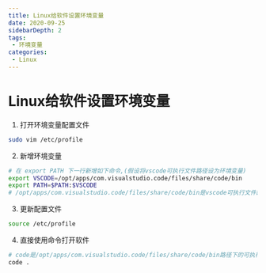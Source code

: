 ```yaml
---
title: Linux给软件设置环境变量
date: 2020-09-25
sidebarDepth: 2
tags:
 - 环境变量
categories:
 - Linux
---
```


# Linux给软件设置环境变量
1. 打开环境变量配置文件
```sh
sudo vim /etc/profile
```
2. 新增环境变量
```sh
# 在 export PATH 下一行新增如下命令,(假设将vscode可执行文件路径设为环境变量)
export VSCODE=/opt/apps/com.visualstudio.code/files/share/code/bin
export PATH=$PATH:$VSCODE
# /opt/apps/com.visualstudio.code/files/share/code/bin是vscode可执行文件路径
```
3. 更新配置文件
```sh
source /etc/profile
```
4. 直接使用命令打开软件
```sh
# code是/opt/apps/com.visualstudio.code/files/share/code/bin路径下的可执行文件名
code .
```